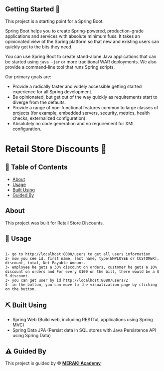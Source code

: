 

## Getting Started 🧐

This project is a starting point for a Spring Boot.

Spring Boot helps you to create Spring-powered, production-grade applications and services with absolute minimum fuss.
It takes an opinionated view of the Spring platform so that new and existing users can quickly get to the bits they need.

You can use Spring Boot to create stand-alone Java applications that can be started using `java -jar` or more traditional WAR deployments.
We also provide a command-line tool that runs Spring scripts.

Our primary goals are:

* Provide a radically faster and widely accessible getting started experience for all Spring development.
* Be opinionated, but get out of the way quickly as requirements start to diverge from the defaults.
* Provide a range of non-functional features common to large classes of projects (for example, embedded servers, security, metrics, health checks, externalized configuration).
* Absolutely no code generation and no requirement for XML configuration.





# Retail Store Discounts 💸

## :memo: Table of Contents
- [About](#about)
- [Usage](#usage)
- [Built Using](#built_using)
- [Guided By](#guided_by)

## About <a name = "about"></a>
This project was built for Retail Store Discounts.

## :balloon: Usage <a name="usage"></a>
```

1- go to http://localhost:8080/users to get all users information
2- now you see id, first name, last name, type(EMPLOYEE or CUSTOMER), discount, total, Net Payable Amount.
3- employee he gets a 30% discount on orders, customer he gets a 10% discount on orders and For every $100 on the bill, there would be a $ 5 discount.
3- you can get user by id http://localhost:8080/users/2
4- in the bottom, you can move to the visualization page by clicking on the button.

```
## :pick: Built Using <a name = "built_using"></a>
- Spring Web (Build web, including RESTful, applications using Spring MVC)
- Spring Data JPA (Persist data in SQL stores with Java Persistence API using Spring Data)

## :warning: Guided By <a name = "guided_by"></a>
This project is guided by :copyright: **[MERAKI Academy](https://www.meraki-academy.org)**


